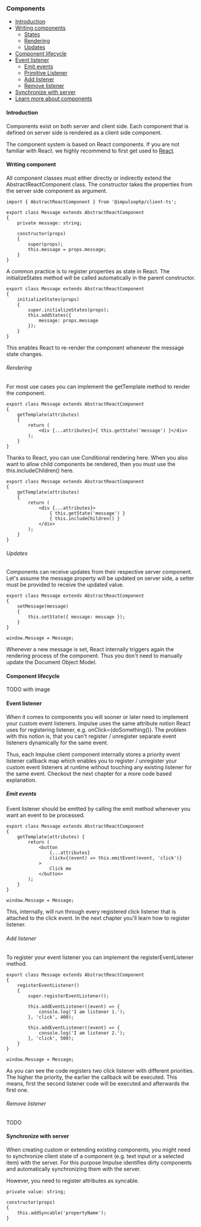 <h3 class="doc-title">Components</h3>

- [Introduction](#introduction)
- [Writing components](#create-components)
  - [States](#states)
  - [Rendering](#rendering)
  - [Updates](#updates)
- [Component lifecycle](#component-lifecycle)
- [Event listener](#event-listener)
  - [Emit events](#emit-events)
  - [Primitive Listener](#primitive-listener)
  - [Add listener](#adding-listener)
  - [Remove listener](#removing-listener)
- [Synchronize with server](#synchronize-with-server)
- [Learn more about components](#advanced_topics)

<h4><a id="introduction">Introduction</a></h4>

Components exist on both server and client side. Each component that is defined on server side is rendered as a client
side component. 

The component system is based on React components. If you are not familiar with React. we highly recommend to first get 
used to <a href="https://reactjs.org/">React</a>.

<h4><a id="create-components">Writing component</a></h4>

All component classes must either directly or indirectly extend the <span class="code-hint">AbstractReactComponent</span>
class. The constructor takes the properties from the server side component as argument.

<pre class="imp-code code-white  language-js">
<code class="language-js">import { AbstractReactComponent } from '@impulsephp/client-ts';

export class Message extends AbstractReactComponent
{
    private message: string;

    constructor(props)
    {
        super(props);
        this.message = props.message;
    }
}</code>
</pre>

A common practice is to register properties as state in React. The <span class="code-hint">initializeStates</span> method
will be called automatically in the parent constructor.

<pre class="imp-code code-white  language-js">
<code class="language-js">export class Message extends AbstractReactComponent
{
    initializeStates(props)
    {
        super.initializeStates(props);
        this.addStates({
            message: props.message
        });
    }
}</code>
</pre>

This enables React to re-render the component whenever the message state changes.

<h6>Rendering</h6>

For most use cases you can implement the <span class="code-hint">getTemplate</span> method to render the component.

<pre class="imp-code code-white  language-js">
<code class="language-js">export class Message extends AbstractReactComponent
{
    getTemplate(attributes)
    {
        return (
            &lt;div {...attributes}&gt;{ this.getState('message') }&lt;/div&gt;
        );
    }
}</code>
</pre>

Thanks to React, you can use <span class="code-hint">Conditional rendering</span> here. When you also want to allow
child components be rendered, then you must use the <span class="code-hint">this.includeChildren()</span> here.

<pre class="imp-code code-white  language-js">
<code class="language-js">export class Message extends AbstractReactComponent
{
    getTemplate(attributes)
    {
        return (
            &lt;div {...attributes}&gt;
                { this.getState('message') }
                { this.includeChildren() }
            &lt;/div&gt;
        );
    }
}</code>
</pre>

<h6><a id="updates">Updates</a></h6>

Components can receive updates from their respective server component. Let's assume the message property will be updated
on server side, a setter must be provided to receive the updated value.

<pre class="imp-code code-white  language-js">
<code class="language-js">export class Message extends AbstractReactComponent 
{
    setMessage(message) 
    {
        this.setState({ message: message });
    }
}

window.Message = Message;</code>
</pre>

Whenever a new message is set, React internally triggers again the rendering process of the component. Thus you don't 
need to manually update the Document Object Model.

<h4><a id="component-lifecycle">Component lifecycle</a></h4>

TODO with image

<h4><a id="event-listener">Event listener</a></h4>

When it comes to components you will sooner or later need to implement your custom event listeners. Impulse uses the
same attribute notion React uses for registering listener, e.g. <span class="code-hint">onClick={doSomething()}</span>. 
The problem with this notion is, that you can't register / unregister separate event listeners dynamically for the same 
event. 

Thus, each Impulse client component internally stores a priority event listener callback map which enables
you to register / unregister your custom event listeners at runtime without touching any existing listener for the same
event. Checkout the next chapter for a more code based explanation.

<h5><a id="emit-events">Emit events</a></h5>

Event listener should be emitted by calling the emit method whenever you want an event to be processed.

<pre class="imp-code code-white  language-js">
<code class="language-js">export class Message extends AbstractReactComponent 
{
    getTemplate(attributes) {
        return (
            &lt;button 
                {...attributes} 
                click={(event) => this.emitEvent(event, 'click')} 
            &gt;
                Click me
            &lt;/button&gt;
        );
    }
}

window.Message = Message;</code>
</pre>

This, internally, will run through every registered click listener that is attached to the click event. In the next 
chapter you'll learn how to register listener.

<h6><a id="adding-listener">Add listener</a></h6>
To register your event listener you can implement the registerEventListener method.

<pre class="imp-code code-white  language-js">
<code class="language-js">export class Message extends AbstractReactComponent 
{
    registerEventListener()
    {
        super.registerEventListener();

        this.addEventListener((event) => {
            console.log('I am listener 1.');
        }, 'click', 400);

        this.addEventListener((event) => {
            console.log('I am listener 2.');
        }, 'click', 500);
    }
}

window.Message = Message;</code>
</pre>

As you can see the code registers two click listener with different priorities. The higher the priority, the
earlier the callback will be executed. This means, first the second listener code will be executed and afterwards the
first one.

<h6><a id="Removing-listener">Remove listener</a></h6>

TODO

<h4><a id="synchronize-with-server">Synchronize with server</a></h4>

When creating custom or extending existing components, you might need to synchronize client state of a component 
(e.g. text input or a selected item) with the server. For this purpose Impulse identifies 
<span class="code-hint">dirty</span> components and automatically synchronizing them with the server.

However, you need to register attributes as syncable.

<pre class="imp-code code-white  language-js">
<code class="language-js">private value: string;

constructor(props)
{
    this.addSyncable('propertyName');
}</code>
</pre>